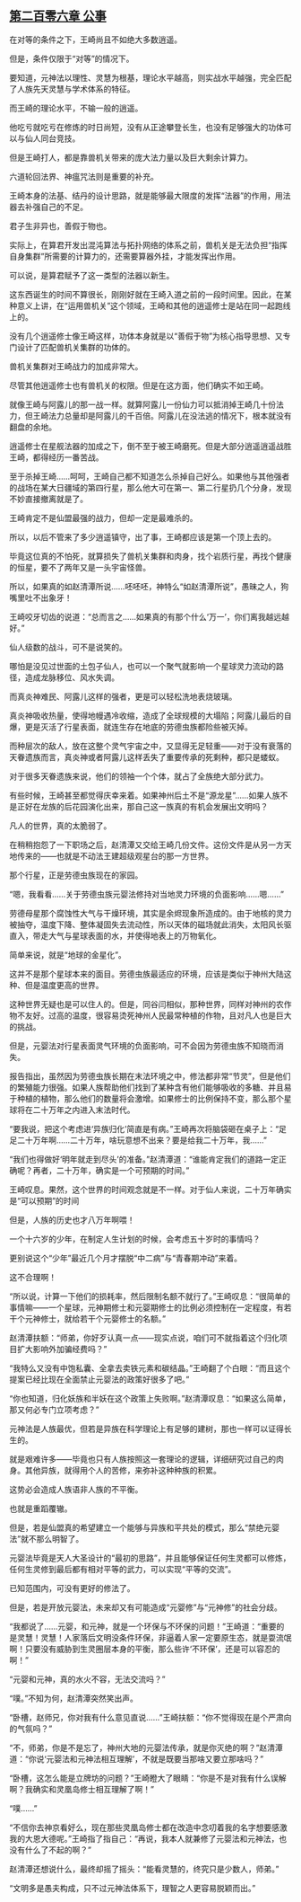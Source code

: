 ## [第二百零六章 公事](https://www.xxbiquge.com/11_11207/9228867.html)


  在对等的条件之下，王崎尚且不如绝大多数逍遥。

  但是，条件仅限于“对等”的情况下。

  要知道，元神法以理性、灵慧为根基，理论水平越高，则实战水平越强，完全匹配了人族先天灵慧与学术体系的特征。

  而王崎的理论水平，不输一般的逍遥。

  他吃亏就吃亏在修炼的时日尚短，没有从正途攀登长生，也没有足够强大的功体可以与仙人同台竞技。

  但是王崎打人，都是靠兽机关带来的庞大法力量以及巨大剩余计算力。

  六道轮回法界、神瘟咒法则是重要的补充。

  王崎本身的法基、结丹的设计思路，就是能够最大限度的发挥“法器”的作用，用法器去补强自己的不足。

  君子生非异也，善假于物也。

  实际上，在算君开发出混沌算法与拓扑网络的体系之前，兽机关是无法负担“指挥自身集群”所需要的计算力的，还需要算器外挂，才能发挥出作用。

  可以说，是算君赋予了这一类型的法器以新生。

  这东西诞生的时间不算很长，刚刚好就在王崎入道之前的一段时间里。因此，在某种意义上讲，在“运用兽机关”这个领域，王崎和其他的逍遥修士是站在同一起跑线上的。

  没有几个逍遥修士像王崎这样，功体本身就是以“善假于物”为核心指导思想、又专门设计了匹配兽机关集群的功体的。

  兽机关集群对王崎战力的加成非常大。

  尽管其他逍遥修士也有兽机关的权限。但是在这方面，他们确实不如王崎。

  就像王崎与阿露儿的那一战一样。就算阿露儿一份仙力可以抵消掉王崎几十份法力，但王崎法力总量却是阿露儿的千百倍。阿露儿在没法逃的情况下，根本就没有翻盘的余地。

  逍遥修士在星舰法器的加成之下，倒不至于被王崎磨死。但是大部分逍遥逍遥战胜王崎，都得经历一番苦战。

  至于杀掉王崎……呵呵，王崎自己都不知道怎么杀掉自己好么。如果他与其他强者的战场在某大日疆域的第四行星，那么他大可在第一、第二行星扔几个分身，发现不妙直接撤离就是了。

  王崎肯定不是仙盟最强的战力，但却一定是最难杀的。

  所以，以后不管来了多少逍遥镇守，出了事，王崎都应该是第一个顶上去的。

  毕竟这位真的不怕死，就算损失了兽机关集群和肉身，找个岩质行星，再找个健康的恒星，要不了两年又是一头宇宙怪兽。

  所以，如果真的如赵清潭所说……呸呸呸，神特么“如赵清潭所说”，愚昧之人，狗嘴里吐不出象牙！

  王崎咬牙切齿的说道：“总而言之……如果真的有那个什么‘万一’，你们离我越远越好。”

  仙人级数的战斗，可不是说笑的。

  哪怕是没见过世面的土包子仙人，也可以一个聚气就影响一个星球灵力流动的路径，造成龙脉移位、风水失调。

  而真炎神难民、阿露儿这样的强者，更是可以轻松洗地表烧玻璃。

  真炎神吸收热量，使得地幔遇冷收缩，造成了全球规模的大塌陷；阿露儿最后的自爆，更是灭活了行星表面，就连生存在地底的劳德虫族都险些被灭掉。

  而种层次的敌人，放在这整个灵气宇宙之中，又显得无足轻重——对于没有衰落的天眷遗族而言，真炎神或者阿露儿这样丢失了重要传承的死剩种，都只是蝼蚁。

  对于很多天眷遗族来说，他们的领袖一个个体，就占了全族绝大部分武力。

  有些时候，王崎甚至都觉得庆幸来着。如果神州后土不是“源龙星”……如果人族不是正好在龙族的后花园演化出来，那自己这一族真的有机会发展出文明吗？

  凡人的世界，真的太脆弱了。

  在稍稍抱怨了一下职场之后，赵清潭又交给王崎几份文件。这份文件是从另一方天地传来的——也就是不动法王建超级观星台的那一方世界。

  那个行星，正是劳德虫族现在的家园。

  “嗯，我看看……关于劳德虫族元婴法修持对当地灵力环境的负面影响……嗯……”

  劳德母星那个腐蚀性大气与干燥环境，其实是余烬现象所造成的。由于地核的灵力被抽夺，温度下降、整体凝固失去流动性，所以天体的磁场就此消失，太阳风长驱直入，带走大气与星球表面的水，并使得地表上的万物氧化。

  简单来说，就是“地球的金星化”。

  这并不是那个星球本来的面目。劳德虫族最适应的环境，应该是类似于神州大陆这种、但是温度更高的世界。

  这种世界无疑也是可以住人的。但是，同谷闫相似，那种世界，同样对神州的农作物不友好。过高的温度，很容易烫死神州人民最常种植的作物，且对凡人也是巨大的挑战。

  但是，元婴法对行星表面灵气环境的负面影响，可不会因为劳德虫族不知晓而消失。

  报告指出，虽然因为劳德虫族长期在末法环境之中，修法都非常“节灵”，但是他们的繁殖能力很强。如果人族帮助他们找到了某种含有他们能够吸收的多糖、并且易于种植的植物，那么他们的数量将会激增。如果修士的比例保持不变，那么那个星球将在二十万年之内进入末法时代。

  “要我说，把这个考虑进‘异族归化’简直是有病。”王崎再次将脑袋砸在桌子上：“足足二十万年啊……二十万年，啥玩意想不出来？要是给我二十万年，我……”

  “我们也得做好‘明年就走到尽头’的准备。”赵清潭道：“谁能肯定我们的道路一定正确呢？再者，二十万年，确实是一个可预期的时间。”

  王崎叹息。果然，这个世界的时间观念就是不一样。对于仙人来说，二十万年确实是“可以预期”的时间

  但是，人族的历史也才八万年啊喂！

  一个十六岁的少年，在制定人生计划的时候，会考虑五十岁时的事情吗？

  更别说这个“少年”最近几个月才摆脱“中二病”与“青春期冲动”来着。

  这不合理啊！

  “所以说，计算一下他们的损耗率，然后限制名额不就行了。”王崎叹息：“很简单的事情嘛——一个星球，元神期修士和元婴期修士的比例必须控制在一定程度，有若干个元神修士，就给若干个元婴修士的名额。”

  赵清潭扶额：“师弟，你好歹认真一点——现实点说，咱们可不就指着这个归化项目扩大影响外加骗经费吗？”

  “我特么又没有中饱私囊、全拿去卖铁元素和碳结晶。”王崎翻了个白眼：“而且这个提案已经比现在全面禁止元婴法的政策好很多了吧。”

  “你也知道，归化妖族和半妖在这个政策上失败啊。”赵清潭叹息：“如果这么简单，那又何必专门立项考虑？”

  元神法是人族最优，但若是异族在科学理论上有足够的建树，那也一样可以证得长生的。

  就是艰难许多——毕竟也只有人族按照这一套理论的逻辑，详细研究过自己的肉身。其他异族，就得用个人的苦修，来弥补这种种族的积累。

  这势必会造成人族语非人族的不平衡。

  也就是重蹈覆辙。

  但是，若是仙盟真的希望建立一个能够与异族和平共处的模式，那么“禁绝元婴法”就不那么明智了。

  元婴法毕竟是天人大圣设计的“最初的思路”，并且能够保证任何生灵都可以修炼，任何生灵修到最后都有相对平等的武力，可以实现“平等的交流”。

  已知范围内，可没有更好的修法了。

  但是，若是开放元婴法，未来却又有可能造成“元婴修”与“元神修”的社会分歧。

  “我都说了……元婴，和元神，就是一个环保与不环保的问题！”王崎道：“重要的是灵慧！灵慧！人家落后文明没条件环保，非逼着人家一定要原生态，就是耍流氓啊！只要没有威胁到生灵圈层本身的平衡，那么些许‘不环保’，还是可以容忍的啊！”

  “元婴和元神，真的水火不容，无法交流吗？”

  “噗。”不知为何，赵清潭突然笑出声。

  “卧槽，赵师兄，你对我有什么意见直说……”王崎扶额：“你不觉得现在是个严肃向的气氛吗？”

  “不，师弟，你是不是忘了，神州大地的元婴法传承，就是你灭绝的啊？”赵清潭道：“你说‘元婴法和元神法相互理解’，不就是既要当那啥又要立那啥吗？”

  “卧槽，这怎么能是立牌坊的问题？”王崎瞪大了眼睛：“你是不是对我有什么误解啊？我确实和灵凰岛修士相互理解了啊！”

  “噗……”

  “不信你去神京看好么，现在那些灵凰岛修士都在改造中念叨着我的名字想要感激我的大恩大德呢。”王崎指了指自己：“再说，我本人就兼修了元婴法和元神法，也没有什么了不起的啊？”

  赵清潭还想说什么，最终却摇了摇头：“能看灵慧的，终究只是少数人，师弟。”

  “文明多是愚夫构成，只不过元神法体系下，理智之人更容易脱颖而出。”
